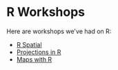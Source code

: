 # R Workshops

Here are workshops we've had on R:
* [R Spatial](https://github.com/maptimedavis/MaptimeDavis/tree/master/R/Rspatial)
* [Projections in R](https://github.com/MicheleTobias/R-Projections-Workshop)
* [Maps with R](https://github.com/maptimedavis/MaptimeDavis/tree/master/R/MapsWithR
)
